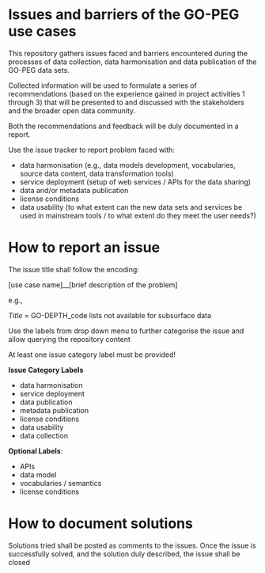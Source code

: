 # Issues and barriers of the GO-PEG use cases
This repository gathers issues faced and barriers encountered during the processes of data collection, data harmonisation and data publication of the GO-PEG data sets. 

Collected information will be used to formulate a series of recommendations (based on the experience gained in project activities 1 through 3) that will be presented to and discussed with the stakeholders and the broader open data community. 

Both the recommendations and feedback will be duly documented in a report.

Use the issue tracker to report problem faced with:
- data harmonisation (e.g., data models development, vocabularies, source data content, data transformation tools)
- service deployment (setup of web services / APIs for the data sharing)
- data and/or metadata publication 
- license conditions 
- data usability (to what extent can the new data sets and services be used in mainstream tools / to what extent do they meet the user needs?)


# How to report an issue
The issue title shall follow the encoding:

[use case name]__[brief description of the problem] 

e.g., 

*Title* = GO-DEPTH_code lists not available for subsurface data 


Use the labels from drop down menu to further categorise the issue and allow querying the repository content

At least one issue category label must be provided!

**Issue Category Labels**
- data harmonisation 
- service deployment 
- data publication
- metadata publication
- license conditions 
- data usability
- data collection

**Optional Labels**:
- APIs
- data model
- vocabularies / semantics
- license conditions

# How to document solutions

Solutions tried shall be posted as comments to the issues.
Once the issue is successfully solved, and the solution duly described, the issue shall be closed

